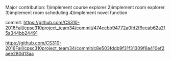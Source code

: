 Major contribution:
1)implement course explorer
2)implement room explorer
3)implement room scheduling 
4)implement novel function

commit:
https://github.com/CS310-2016Fall/cpsc310project_team34/commit/474ccbb94772a0fd2f9ceab62a2f5a344bb24491

https://github.com/CS310-2016Fall/cpsc310project_team34/commit/c8e503fddb9f31f31309f6a410ef2aee280d13aa


